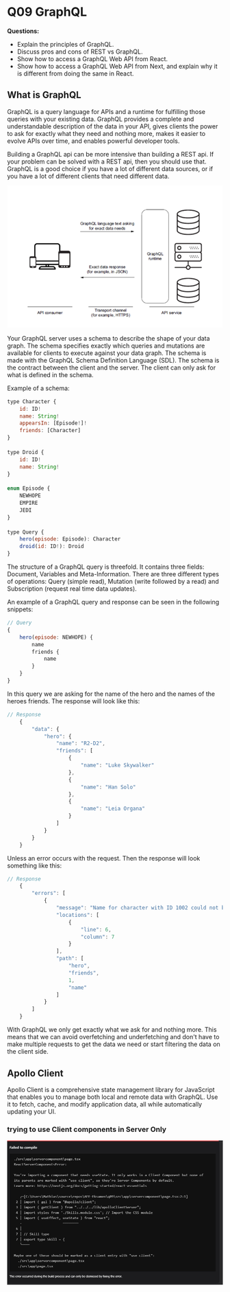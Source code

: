 # Q09 GraphQL
<!-- References to code will be made in markdown by using: See more in line XX in [name of snippet]("PATH_TO_FILE") -->

**Questions:**

- Explain the principles of GraphQL.
- Discuss pros and cons of REST vs GraphQL.
- Show how to access a GraphQL Web API from React.
- Show how to access a GraphQL Web API from Next, and explain why it is different from doing the same in React.

## What is GraphQL

GraphQL is a query language for APIs and a runtime for fulfilling those queries with your existing data. GraphQL provides a complete and understandable description of the data in your API, gives clients the power to ask for exactly what they need and nothing more, makes it easier to evolve APIs over time, and enables powerful developer tools.

Building a GraphQL api can be more intensive than building a REST api. If your problem can be solved with a REST api, then you should use that. GraphQL is a good choice if you have a lot of different data sources, or if you have a lot of different clients that need different data.

![GraphQL api](./images/GraphQL.png)

Your GraphQL server uses a schema to describe the shape of your data graph. The schema specifies exactly which queries and mutations are
available for clients to execute against your data graph. The schema is made with the GraphQL Schema Definition Language (SDL). The schema is the contract between the client and the server. The client can only ask for what is defined in the schema.

Example of a schema:

```javascript  
type Character {
    id: ID!
    name: String!
    appearsIn: [Episode!]!
    friends: [Character]
}

type Droid {
    id: ID!
    name: String!
}

enum Episode {
    NEWHOPE
    EMPIRE
    JEDI
}

type Query {
    hero(episode: Episode): Character
    droid(id: ID!): Droid
}
```

The structure of a GraphQL query is threefold. It contains three fields: Document, Variables and Meta-Information.
There are three different types of operations: Query (simple read), Mutation (write followed by a read) and Subscription (request real time data updates).

An example of a GraphQL query and response can be seen in the following snippets:

```javascript
// Query
{
    hero(episode: NEWHOPE) {
        name
        friends {
            name
        }
    }
}

```

In this query we are asking for the name of the hero and the names of the heroes friends. The response will look like this:

```javascript
// Response
    {
        "data": {
            "hero": {
                "name": "R2-D2",
                "friends": [
                    {
                        "name": "Luke Skywalker"
                    },
                    {
                        "name": "Han Solo"
                    },
                    {
                        "name": "Leia Organa"
                    }
                ]
            }
        }
    }
```

Unless an error occurs with the request. Then the response will look something like this:

```javascript
// Response
    {
        "errors": [
            {
                "message": "Name for character with ID 1002 could not be fetched.",
                "locations": [
                    {
                        "line": 6,
                        "column": 7
                    }
                ],
                "path": [
                    "hero",
                    "friends",
                    1,
                    "name"
                ]
            }
        ]
    }
```

With GraphQL we only get exactly what we ask for and nothing more. This means that we can avoid overfetching and underfetching and don't have to make multiple requests to get the data we need or start filtering the data on the client side.

## Apollo Client

Apollo Client is a comprehensive state management library for JavaScript that enables you to manage both local and remote data with GraphQL. Use it to fetch, cache, and modify application data, all while automatically updating your UI.

### trying to use Client components in Server Only 
![Server Only with client](image.png)